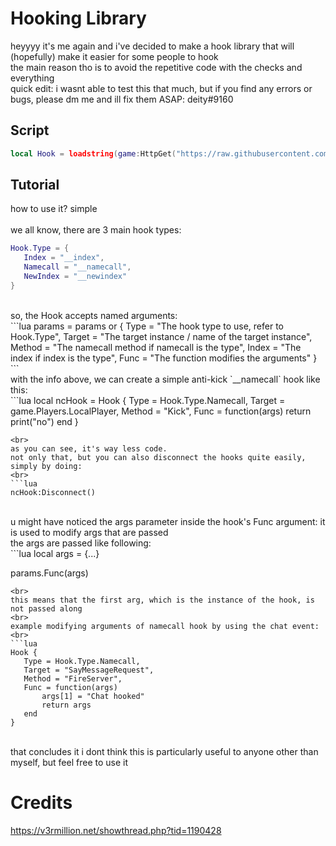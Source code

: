 # Hooking Library

heyyyy it's me again and i've decided to make a hook library that will (hopefully) make it easier for some people to hook
<br>
the main reason tho is to avoid the repetitive code with the checks and everything
<br>
quick edit: i wasnt able to test this that much, but if you find any errors or bugs, please dm me and ill fix them ASAP: deity#9160

## Script
```lua
local Hook = loadstring(game:HttpGet("https://raw.githubusercontent.com/d4p4v/tools/main/hook.lua", true))()
```

## Tutorial
how to use it? simple
<br>
<br>
we all know, there are 3 main hook types:
<br>
```lua
Hook.Type = {
   Index = "__index",
   Namecall = "__namecall",
   NewIndex = "__newindex"
}
```
<br>
so, the Hook accepts named arguments:
<br>
```lua
params = params or {
    Type = "The hook type to use, refer to Hook.Type",
    Target = "The target instance / name of the target instance",
    Method = "The namecall method if namecall is the type",
    Index = "The index if index is the type",
    Func = "The function modifies the arguments"
}
```
<br>
with the info above, we can create a simple anti-kick `__namecall` hook like this:
<br>
```lua
local ncHook = Hook {
   Type = Hook.Type.Namecall,
   Target = game.Players.LocalPlayer,
   Method = "Kick",
   Func = function(args)
       return print("no")
   end
}

```
<br>
as you can see, it's way less code.
not only that, but you can also disconnect the hooks quite easily, simply by doing:
<br>
```lua
ncHook:Disconnect()
```
<br>
u might have noticed the args parameter inside the hook's Func argument: it is used to modify args that are passed
<br>
the args are passed like following:
<br>
```lua
local args = {...}

params.Func(args)
```
<br>
this means that the first arg, which is the instance of the hook, is not passed along
<br>
example modifying arguments of namecall hook by using the chat event:
<br>
```lua
Hook {
   Type = Hook.Type.Namecall,
   Target = "SayMessageRequest",
   Method = "FireServer",
   Func = function(args)
       args[1] = "Chat hooked"
       return args
   end
}
```
<br>
that concludes it
i dont think this is particularly useful to anyone other than myself, but feel free to use it

# Credits
https://v3rmillion.net/showthread.php?tid=1190428
